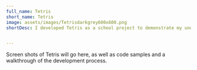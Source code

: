 ```yaml
---
full_name: Tetris
short_name: Tetris
image: assets/images/Tetrisdarkgrey600x600.png
shortDesc: I developed Tetris as a school project to demonstrate my understanding of C++


---
```


Screen shots of Tetris will go here, as well as code samples and a walkthrough of the development process.